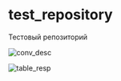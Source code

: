 # test_repository
Тестовый репозиторий

![conv_desc](https://github.com/rmatuev/test_repository/assets/50539666/9750191f-e9f2-4769-8abf-a1202d7e1299)

![table_resp](https://github.com/rmatuev/test_repository/assets/50539666/f8661c4c-285b-4151-b57b-05bf2ca60376)

